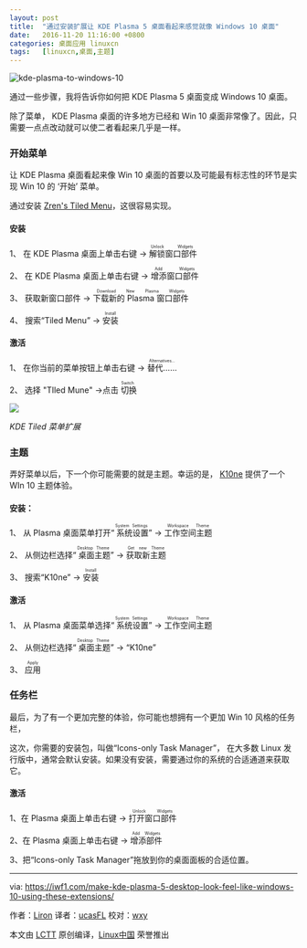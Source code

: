 ```yaml
---
layout: post
title:	"通过安装扩展让 KDE Plasma 5 桌面看起来感觉就像 Windows 10 桌面"
date:	2016-11-20 11:16:00 +0800 
categories:	桌面应用 linuxcn 
tags:	[linuxcn,桌面,主题]
---
```



![kde-plasma-to-windows-10](/Asserts/Images//attachment/album/201611/20/111647cq6ka42vkdcaiaa4.jpg)


通过一些步骤，我将告诉你如何把 KDE Plasma 5 桌面变成 Windows 10 桌面。


除了菜单， KDE Plasma 桌面的许多地方已经和 Win 10 桌面非常像了。因此，只需要一点点改动就可以使二者看起来几乎是一样。


### 开始菜单


让 KDE Plasma 桌面看起来像 Win 10 桌面的首要以及可能最有标志性的环节是实现 Win 10 的 ‘开始’ 菜单。


通过安装 [Zren's Tiled Menu](https://github.com/Zren/plasma-applets/tree/master/tiledmenu)，这很容易实现。


#### 安装


1、 在 KDE Plasma 桌面上单击右键 -><ruby> 解锁窗口部件 <rp>  （ </rp> <rt>  Unlock Widgets </rt> <rp>  ） </rp></ruby>


2、 在 KDE Plasma 桌面上单击右键 -> <ruby> 增添窗口部件 <rp>  （ </rp> <rt>  Add Widgets </rt> <rp>  ） </rp></ruby>


3、 获取新窗口部件 -> <ruby> 下载新的 Plasma 窗口部件 <rp>  （ </rp> <rt>  Download New Plasma Widgets </rt> <rp>  ） </rp></ruby> 


4、 搜索“Tiled Menu” -> <ruby> 安装 <rp>  （ </rp> <rt>  Install </rt> <rp>  ） </rp></ruby>


#### 激活


1、 在你当前的菜单按钮上单击右键 -> <ruby> 替代…… <rp>  （ </rp> <rt>  Alternatives… </rt> <rp>  ） </rp></ruby>


2、 选择 "TIled Mune" ->点击<ruby> 切换 <rp>  （ </rp> <rt>  Switch </rt> <rp>  ） </rp></ruby>


![](/Asserts/Images//attachment/album/201611/20/111829kpjnw3pz3rduqdsy.jpg)


*KDE Tiled 菜单扩展*


### 主题


弄好菜单以后，下一个你可能需要的就是主题。幸运的是， [K10ne](https://store.kde.org/p/1153465/) 提供了一个 WIn 10 主题体验。


#### 安装：


1、 从 Plasma 桌面菜单打开“<ruby> 系统设置 <rp>  （ </rp> <rt>  System Settings </rt> <rp>  ） </rp></ruby>” -> <ruby> 工作空间主题 <rp>  （ </rp> <rt>  Workspace Theme </rt> <rp>  ） </rp></ruby> 


2、 从侧边栏选择“<ruby> 桌面主题 <rp>  （ </rp> <rt>  Desktop Theme </rt> <rp>  ） </rp></ruby>” -> <ruby> 获取新主题 <rp>  （ </rp> <rt>  Get new Theme </rt> <rp>  ） </rp></ruby> 


3、 搜索“K10ne” -> <ruby> 安装 <rp>  （ </rp> <rt>  Install </rt> <rp>  ） </rp></ruby>


#### 激活


1、 从 Plasma 桌面菜单选择“<ruby> 系统设置 <rp>  （ </rp> <rt>  System Settings </rt> <rp>  ） </rp></ruby>” -> <ruby> 工作空间主题 <rp>  （ </rp> <rt>  Workspace Theme </rt> <rp>  ） </rp></ruby> 


2、 从侧边栏选择“<ruby> 桌面主题 <rp>  （ </rp> <rt>  Desktop Theme </rt> <rp>  ） </rp></ruby>” -> “K10ne”


3、 <ruby> 应用 <rp>  （ </rp> <rt>  Apply </rt> <rp>  ） </rp></ruby>


### 任务栏


最后，为了有一个更加完整的体验，你可能也想拥有一个更加 Win 10 风格的任务栏，


这次，你需要的安装包，叫做“Icons-only Task Manager”， 在大多数 Linux 发行版中，通常会默认安装。如果没有安装，需要通过你的系统的合适通道来获取它。


#### 激活


1、在 Plasma 桌面上单击右键 -> <ruby> 打开窗口部件 <rp>  （ </rp> <rt>  Unlock Widgets </rt> <rp>  ） </rp></ruby>


2、在 Plasma 桌面上单击右键 -> <ruby> 增添部件 <rp>  （ </rp> <rt>  Add Widgets </rt> <rp>  ） </rp></ruby>


3、把“Icons-only Task Manager”拖放到你的桌面面板的合适位置。




---


via: <https://iwf1.com/make-kde-plasma-5-desktop-look-feel-like-windows-10-using-these-extensions/>


作者：[Liron](https://iwf1.com/tag/linux) 译者：[ucasFL](https://github.com/ucasFL) 校对：[wxy](https://github.com/wxy)


本文由 [LCTT](https://github.com/LCTT/TranslateProject) 原创编译，[Linux中国](https://linux.cn/) 荣誉推出

